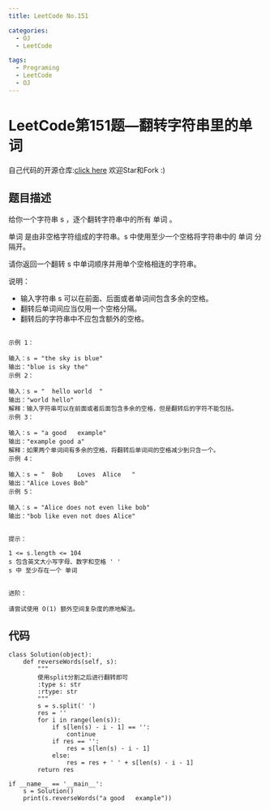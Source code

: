 ```yaml
---
title: LeetCode No.151

categories:
  - OJ
  - LeetCode

tags:
  - Programing
  - LeetCode
  - OJ
---
```



# LeetCode第151题—翻转字符串里的单词

自己代码的开源仓库:[click here](https://github.com/zs670980918/LeetCode_Coding_Record)  欢迎Star和Fork :)

## 题目描述

给你一个字符串 s ，逐个翻转字符串中的所有 单词 。

单词 是由非空格字符组成的字符串。s 中使用至少一个空格将字符串中的 单词 分隔开。

请你返回一个翻转 s 中单词顺序并用单个空格相连的字符串。

说明：

- 输入字符串 s 可以在前面、后面或者单词间包含多余的空格。
- 翻转后单词间应当仅用一个空格分隔。
- 翻转后的字符串中不应包含额外的空格。

```

示例 1：

输入：s = "the sky is blue"
输出："blue is sky the"
示例 2：

输入：s = "  hello world  "
输出："world hello"
解释：输入字符串可以在前面或者后面包含多余的空格，但是翻转后的字符不能包括。
示例 3：

输入：s = "a good   example"
输出："example good a"
解释：如果两个单词间有多余的空格，将翻转后单词间的空格减少到只含一个。
示例 4：

输入：s = "  Bob    Loves  Alice   "
输出："Alice Loves Bob"
示例 5：

输入：s = "Alice does not even like bob"
输出："bob like even not does Alice"
 

提示：

1 <= s.length <= 104
s 包含英文大小写字母、数字和空格 ' '
s 中 至少存在一个 单词
 

进阶：

请尝试使用 O(1) 额外空间复杂度的原地解法。
```
## 代码
```
class Solution(object):
    def reverseWords(self, s):
        """
        使用split分割之后进行翻转即可
        :type s: str
        :rtype: str
        """
        s = s.split(' ')
        res = ''
        for i in range(len(s)):
            if s[len(s) - i - 1] == '':
                continue
            if res == '':
                res = s[len(s) - i - 1]
            else:
                res = res + ' ' + s[len(s) - i - 1]
        return res

if __name__ == '__main__':
    s = Solution()
    print(s.reverseWords("a good   example"))
```